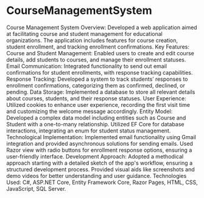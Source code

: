 # CourseManagementSystem
Course Management System 
        Overview: Developed a web application aimed at facilitating course and student management for educational organizations. The application includes features for course creation, student enrollment, and tracking enrollment confirmations.
        Key Features:
            Course and Student Management: Enabled users to create and edit course details, add students to courses, and manage their enrollment statuses.
            Email Communication: Integrated functionality to send out email confirmations for student enrollments, with response tracking capabilities.
            Response Tracking: Developed a system to track students’ responses to enrollment confirmations, categorizing them as confirmed, declined, or pending.
            Data Storage: Implemented a database to store all relevant details about courses, students, and their response statuses.
            User Experience: Utilized cookies to enhance user experience, recording the first visit time and customizing the welcome message accordingly.
        Entity Model:
            Developed a complex data model including entities such as Course and Student with a one-to-many relationship.
            Utilized EF Core for database interactions, integrating an enum for student status management.
        Technological Implementation:
            Implemented email functionality using Gmail integration and provided asynchronous solutions for sending emails.
            Used Razor view with radio buttons for enrollment response options, ensuring a user-friendly interface.
        Development Approach:
            Adopted a methodical approach starting with a detailed sketch of the app's workflow, ensuring a structured development process.
            Provided visual aids like screenshots and demo videos for better understanding and user guidance.
        Technologies Used: C#, ASP.NET Core, Entity Framework Core, Razor Pages, HTML, CSS, JavaScript, SQL Server.
